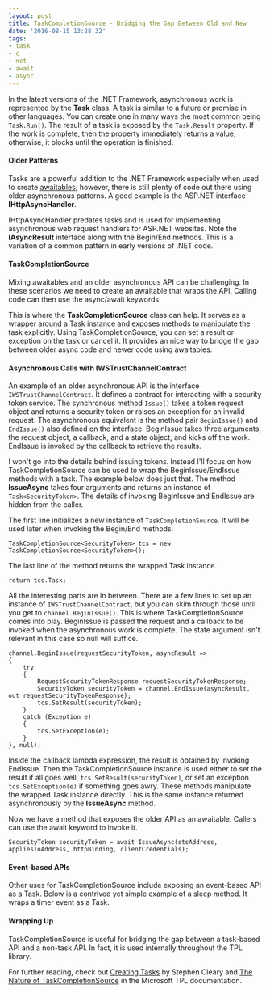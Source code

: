 ```yaml
---
layout: post
title: TaskCompletionSource - Bridging the Gap Between Old and New
date: '2016-08-15 13:28:32'
tags:
- task
- c
- net
- await
- async
---
```


In the latest versions of the .NET Framework, asynchronous work is represented by the **Task** class. A task is similar to a future or promise in other languages. You can create one in many ways the most common being `Task.Run()`. The result of a task is exposed by the `Task.Result` property. If the work is complete, then the property immediately returns a value; otherwise, it blocks until the operation is finished.

#### Older Patterns

Tasks are a powerful addition to the .NET Framework especially when used to create [awaitables](http://blog.stephencleary.com/2012/02/async-and-await.html); however, there is still plenty of code out there using older asynchronous patterns. A good example is the ASP.NET interface **IHttpAsyncHandler**.

<script src="https://gist.github.com/joebuschmann/9a7f1b648185e915603fbd2f778e5b6a.js"></script>

IHttpAsyncHandler predates tasks and is used for implementing asynchronous web request handlers for ASP.NET websites. Note the **IAsyncResult** interface along with the Begin/End methods. This is a variation of a common pattern in early versions of .NET code.

#### TaskCompletionSource

Mixing awaitables and an older asynchronous API can be challenging. In these scenarios we need to create an awaitable that wraps the API. Calling code can then use the async/await keywords.

This is where the **TaskCompletionSource** class can help. It serves as a wrapper around a Task instance and exposes methods to manipulate the task explicitly. Using TaskCompletionSource, you can set a result or exception on the task or cancel it. It provides an nice way to bridge the gap between older async code and newer code using awaitables.

#### Asynchronous Calls with IWSTrustChannelContract

An example of an older asynchronous API is the interface `IWSTrustChannelContract`. It defines a contract for interacting with a security token service. The synchronous method `Issue()` takes a token request object and returns a security token or raises an exception for an invalid request. The asynchronous equivalent is the method pair `BeginIssue()` and `EndIssue()` also defined on the interface. BeginIssue takes three arguments, the request object, a callback, and a state object, and kicks off the work. EndIssue is invoked by the callback to retrieve the results.

<script src="https://gist.github.com/joebuschmann/7cf72676354e17b7318ad120acf898e1.js"></script>

I won't go into the details behind issuing tokens. Instead I'll focus on how TaskCompletionSource can be used to wrap the BeginIssue/EndIssue methods with a task. The example below does just that. The method **IssueAsync** takes four arguments and returns an instance of `Task<SecurityToken>`. The details of invoking BeginIssue and EndIssue are hidden from the caller.

<script src="https://gist.github.com/joebuschmann/d8388de7a15009fd3e907d8894abeb37.js"></script>

The first line initializes a new instance of `TaskCompletionSource`. It will be used later when invoking the Begin/End methods.

```
TaskCompletionSource<SecurityToken> tcs = new TaskCompletionSource<SecurityToken>();
```

The last line of the method returns the wrapped Task instance.

```
return tcs.Task;
```

All the interesting parts are in between. There are a few lines to set up an instance of `IWSTrustChannelContract`, but you can skim through those until you get to `channel.BeginIssue()`. This is where TaskCompletionSource comes into play. BeginIssue is passed the request and a callback to be invoked when the asynchronous work is complete. The state argument isn't relevant in this case so null will suffice.

```
channel.BeginIssue(requestSecurityToken, asyncResult =>
{
    try
    {
        RequestSecurityTokenResponse requestSecurityTokenResponse;
        SecurityToken securityToken = channel.EndIssue(asyncResult, out requestSecurityTokenResponse);
        tcs.SetResult(securityToken);
    }
    catch (Exception e)
    {
        tcs.SetException(e);
    }
}, null);
```

Inside the callback lambda expression, the result is obtained by invoking EndIssue. Then the TaskCompletionSource instance is used either to set the result if all goes well, `tcs.SetResult(securityToken)`, or set an exception `tcs.SetException(e)` if something goes awry. These methods manipulate the wrapped Task instance directly. This is the same instance returned asynchronously by the **IssueAsync** method.

Now we have a method that exposes the older API as an awaitable. Callers can use the await keyword to invoke it.

```
SecurityToken securityToken = await IssueAsync(stsAddress, appliesToAddress, httpBinding, clientCredentials);
```

#### Event-based APIs

Other uses for TaskCompletionSource include exposing an event-based API as a Task. Below is a contrived yet simple example of a sleep method. It wraps a timer event as a Task.

<script src="https://gist.github.com/joebuschmann/909e3d157b705002e022.js"></script>

#### Wrapping Up

TaskCompletionSource is useful for bridging the gap between a task-based API and a non-task API. In fact, it is used internally throughout the TPL library.

For further reading, check out [Creating Tasks](http://blog.stephencleary.com/2012/02/creating-tasks.html) by Stephen Cleary and [The Nature of TaskCompletionSource<TResult>](https://blogs.msdn.microsoft.com/pfxteam/2009/06/02/the-nature-of-taskcompletionsourcetresult/) in the Microsoft TPL documentation.
